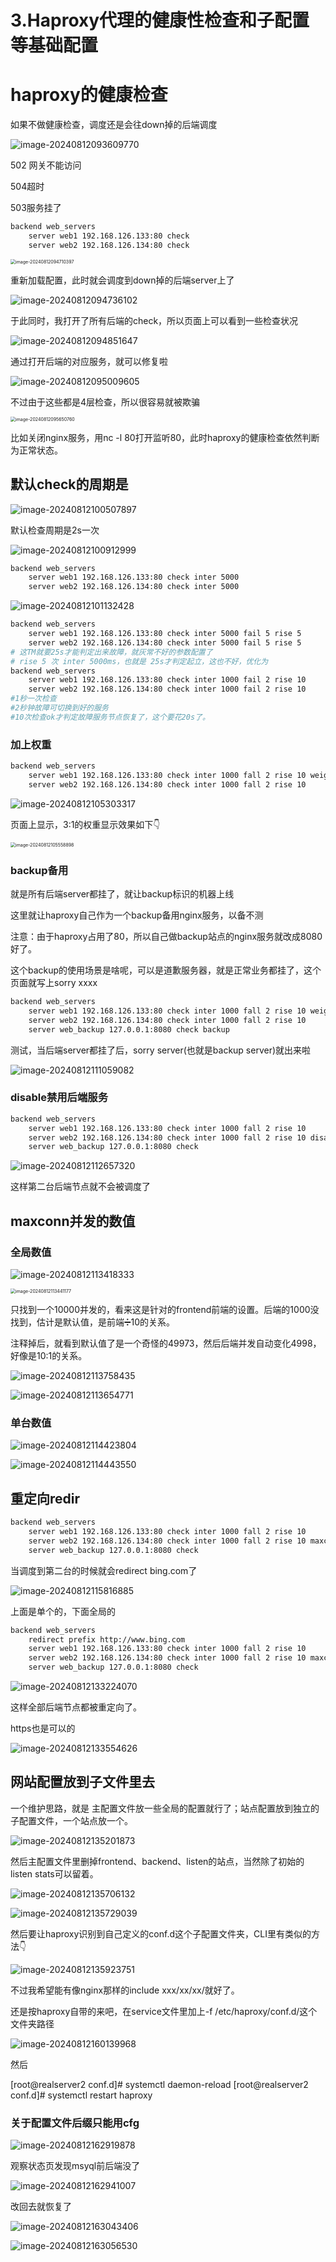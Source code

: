 # 3.Haproxy代理的健康性检查和子配置等基础配置



# haproxy的健康检查

如果不做健康检查，调度还是会往down掉的后端调度

![image-20240812093609770](3.Haproxy代理的健康性检查和子配置等基础配置.assets/image-20240812093609770.png)

502 网关不能访问

504超时

503服务挂了



```bash
backend web_servers
    server web1 192.168.126.133:80 check
    server web2 192.168.126.134:80 check
```



<img src="3.Haproxy代理的健康性检查和子配置等基础配置.assets/image-20240812094710397.png" alt="image-20240812094710397" style="zoom:50%;" /> 

重新加载配置，此时就会调度到down掉的后端server上了

![image-20240812094736102](3.Haproxy代理的健康性检查和子配置等基础配置.assets/image-20240812094736102.png)



于此同时，我打开了所有后端的check，所以页面上可以看到一些检查状况

![image-20240812094851647](3.Haproxy代理的健康性检查和子配置等基础配置.assets/image-20240812094851647.png)



通过打开后端的对应服务，就可以修复啦

![image-20240812095009605](3.Haproxy代理的健康性检查和子配置等基础配置.assets/image-20240812095009605.png)



不过由于这些都是4层检查，所以很容易就被欺骗

<img src="3.Haproxy代理的健康性检查和子配置等基础配置.assets/image-20240812095650760.png" alt="image-20240812095650760" style="zoom:50%;" />

比如关闭nginx服务，用nc -l 80打开监听80，此时haproxy的健康检查依然判断为正常状态。



## 默认check的周期是

![image-20240812100507897](3.Haproxy代理的健康性检查和子配置等基础配置.assets/image-20240812100507897.png)

默认检查周期是2s一次

![image-20240812100912999](3.Haproxy代理的健康性检查和子配置等基础配置.assets/image-20240812100912999.png)



```bash
backend web_servers
    server web1 192.168.126.133:80 check inter 5000
    server web2 192.168.126.134:80 check inter 5000

```

![image-20240812101132428](3.Haproxy代理的健康性检查和子配置等基础配置.assets/image-20240812101132428.png)



```bash
backend web_servers
    server web1 192.168.126.133:80 check inter 5000 fail 5 rise 5
    server web2 192.168.126.134:80 check inter 5000 fail 5 rise 5
# 这TM就要25s才能判定出来故障，就灰常不好的参数配置了
# rise 5 次 inter 5000ms，也就是 25s才判定起立，这也不好，优化为
backend web_servers
    server web1 192.168.126.133:80 check inter 1000 fail 2 rise 10
    server web2 192.168.126.134:80 check inter 1000 fail 2 rise 10
#1秒一次检查
#2秒钟故障可切换到好的服务
#10次检查ok才判定故障服务节点恢复了，这个要花20s了。
```

### 加上权重

```bash
backend web_servers
    server web1 192.168.126.133:80 check inter 1000 fall 2 rise 10 weight 3
    server web2 192.168.126.134:80 check inter 1000 fall 2 rise 10

```

![image-20240812105303317](3.Haproxy代理的健康性检查和子配置等基础配置.assets/image-20240812105303317.png)

页面上显示，3:1的权重显示效果如下👇

<img src="3.Haproxy代理的健康性检查和子配置等基础配置.assets/image-20240812105558898.png" alt="image-20240812105558898" style="zoom:50%;" />





### backup备用

就是所有后端server都挂了，就让backup标识的机器上线



这里就让haproxy自己作为一个backup备用nginx服务，以备不测

注意：由于haproxy占用了80，所以自己做backup站点的nginx服务就改成8080好了。



这个backup的使用场景是啥呢，可以是道歉服务器，就是正常业务都挂了，这个页面就写上sorry xxxx

```bash
backend web_servers
    server web1 192.168.126.133:80 check inter 1000 fall 2 rise 10 weight 3
    server web2 192.168.126.134:80 check inter 1000 fall 2 rise 10
    server web_backup 127.0.0.1:8080 check backup
```

测试，当后端server都挂了后，sorry server(也就是backup server)就出来啦

![image-20240812111059082](3.Haproxy代理的健康性检查和子配置等基础配置.assets/image-20240812111059082.png)



### disable禁用后端服务

```bash
backend web_servers
    server web1 192.168.126.133:80 check inter 1000 fall 2 rise 10
    server web2 192.168.126.134:80 check inter 1000 fall 2 rise 10 disabled
    server web_backup 127.0.0.1:8080 check
```

![image-20240812112657320](3.Haproxy代理的健康性检查和子配置等基础配置.assets/image-20240812112657320.png)

这样第二台后端节点就不会被调度了



## maxconn并发的数值

### 全局数值

![image-20240812113418333](3.Haproxy代理的健康性检查和子配置等基础配置.assets/image-20240812113418333.png)

<img src="3.Haproxy代理的健康性检查和子配置等基础配置.assets/image-20240812113441177.png" alt="image-20240812113441177" style="zoom:50%;" />

只找到一个10000并发的，看来这是针对的frontend前端的设置。后端的1000没找到，估计是默认值，是前端➗10的关系。



注释掉后，就看到默认值了是一个奇怪的49973，然后后端并发自动变化4998，好像是10:1的关系。

![image-20240812113758435](3.Haproxy代理的健康性检查和子配置等基础配置.assets/image-20240812113758435.png)





![image-20240812113654771](3.Haproxy代理的健康性检查和子配置等基础配置.assets/image-20240812113654771.png)

### 单台数值



![image-20240812114423804](3.Haproxy代理的健康性检查和子配置等基础配置.assets/image-20240812114423804.png)



![image-20240812114443550](3.Haproxy代理的健康性检查和子配置等基础配置.assets/image-20240812114443550.png)



## 重定向redir



```bash
backend web_servers
    server web1 192.168.126.133:80 check inter 1000 fall 2 rise 10
    server web2 192.168.126.134:80 check inter 1000 fall 2 rise 10 maxconn 20000 redir http://www.bing.com
    server web_backup 127.0.0.1:8080 check

```



当调度到第二台的时候就会redirect bing.com了

![image-20240812115816885](3.Haproxy代理的健康性检查和子配置等基础配置.assets/image-20240812115816885.png)



上面是单个的，下面全局的

```bash
backend web_servers
    redirect prefix http://www.bing.com
    server web1 192.168.126.133:80 check inter 1000 fall 2 rise 10
    server web2 192.168.126.134:80 check inter 1000 fall 2 rise 10 maxconn 20000
    server web_backup 127.0.0.1:8080 check

```

![image-20240812133224070](3.Haproxy代理的健康性检查和子配置等基础配置.assets/image-20240812133224070.png)

这样全部后端节点都被重定向了。



https也是可以的

![image-20240812133554626](3.Haproxy代理的健康性检查和子配置等基础配置.assets/image-20240812133554626.png)





## 网站配置放到子文件里去

一个维护思路，就是 主配置文件放一些全局的配置就行了；站点配置放到独立的子配置文件，一个站点放一个。

![image-20240812135201873](3.Haproxy代理的健康性检查和子配置等基础配置.assets/image-20240812135201873.png)



然后主配置文件里删掉frontend、backend、listen的站点，当然除了初始的listen stats可以留着。

![image-20240812135706132](3.Haproxy代理的健康性检查和子配置等基础配置.assets/image-20240812135706132.png)



![image-20240812135729039](3.Haproxy代理的健康性检查和子配置等基础配置.assets/image-20240812135729039.png)

然后要让haproxy识别到自己定义的conf.d这个子配置文件夹，CLI里有类似的方法👇

![image-20240812135923751](3.Haproxy代理的健康性检查和子配置等基础配置.assets/image-20240812135923751.png)

不过我希望能有像nginx那样的include xxx/xx/xx/就好了。

还是按haproxy自带的来吧，在service文件里加上-f /etc/haproxy/conf.d/这个文件夹路径

![image-20240812160139968](3.Haproxy代理的健康性检查和子配置等基础配置.assets/image-20240812160139968.png)

然后

[root@realserver2 conf.d]# systemctl daemon-reload
[root@realserver2 conf.d]# systemctl restart haproxy



### 关于配置文件后缀只能用cfg

![image-20240812162919878](3.Haproxy代理的健康性检查和子配置等基础配置.assets/image-20240812162919878.png)

观察状态页发现msyql前后端没了

![image-20240812162941007](3.Haproxy代理的健康性检查和子配置等基础配置.assets/image-20240812162941007.png)

改回去就恢复了

![image-20240812163043406](3.Haproxy代理的健康性检查和子配置等基础配置.assets/image-20240812163043406.png)



![image-20240812163056530](3.Haproxy代理的健康性检查和子配置等基础配置.assets/image-20240812163056530.png)









